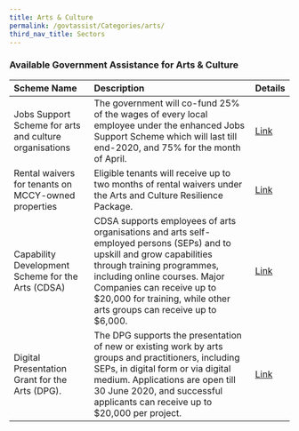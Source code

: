 ```yaml
---
title: Arts & Culture
permalink: /govtassist/Categories/arts/
third_nav_title: Sectors
---
```


### **Available Government Assistance for Arts & Culture**

|Scheme Name|Description|Details|
|:---|:---|:---|
|Jobs Support Scheme for arts and culture organisations|The government will co-fund 25% of the wages of every local employee under the enhanced Jobs Support Scheme which will last till end-2020, and 75% for the month of April.|<a target="_blank" href="https://go.gov.sg/nacadvisory">Link</a>|
|Rental waivers for tenants on MCCY-owned properties|Eligible tenants will receive up to two months of rental waivers under the Arts and Culture Resilience Package.|<a target="_blank" href="https://go.gov.sg/nacadvisory">Link</a>|
|Capability Development Scheme for the Arts (CDSA)|CDSA supports employees of arts organisations and arts self-employed persons (SEPs) and to upskill and grow capabilities through training programmes, including online courses. Major Companies can receive up to $20,000 for training, while other arts groups can receive up to $6,000.|<a target="_blank" href="https://go.gov.sg/cds">Link</a>|
|Digital Presentation Grant for the Arts (DPG).|The DPG supports the presentation of new or existing work by arts groups and practitioners, including SEPs, in digital form or via digital medium. Applications are open till 30 June 2020, and successful applicants can receive up to $20,000 per project.|<a target="_blank" href="https://go.gov.sg/nacadvisory">Link</a>|
